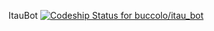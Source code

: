ItauBot [![Codeship Status for buccolo/itau_bot](https://www.codeship.io/projects/289b1740-6dad-0132-4faa-4a08432dfa90/status)](https://www.codeship.io/projects/54260)
